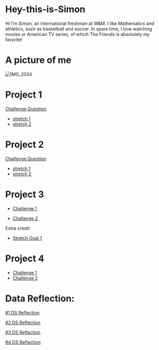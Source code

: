 # Hey-this-is-Simon
Hi I'm Simon, an international freshman at W&M. I like Mathematics and athletics, such as basketball and soccer. In spare time, I love watching movies or American TV series, of which The Friends is absolutely my favorite!

# A picture of me
![IMG_2034](https://user-images.githubusercontent.com/78221789/107217743-959a3400-6a49-11eb-82c3-f1a0d3e541a8.JPG)


# Project 1
[Challenge Question](https://github.com/SimonZhang27/DATA_100_WP/blob/main/Project_1_plot.md)
- [stretch 1](https://github.com/SimonZhang27/DATA_100_WP/blob/main/individual_stretch_1.md)
- [stretch 2](https://github.com/SimonZhang27/DATA_100_WP/blob/main/individual_stretch_2.md)


# Project 2
[Challenge Question](https://github.com/SimonZhang27/DATA_100_WP/blob/main/Project_2.md)
- [stretch 1](https://github.com/SimonZhang27/DATA_100_WP/blob/main/Prj2_stretch_1.md)
- [stretch 2](https://github.com/SimonZhang27/DATA_100_WP/blob/main/Prj2_stretch_2.md)


# Project 3
- [Challenge 1](https://github.com/SimonZhang27/DATA_100_WP/blob/main/Project3_Challenge_1.md)

- [Challenge 2](https://github.com/SimonZhang27/DATA_100_WP/blob/main/Project3_Challenge_2.md)

Extra credit:
- [Stretch Goal 1](https://github.com/SimonZhang27/DATA_100_WP/blob/main/Prj3_stretch_1.md)


# Project 4
- [Challenge 1](https://github.com/SimonZhang27/DATA_100_WP/blob/main/Project4_Challenge_1.md)
- [Challenge 2](https://github.com/SimonZhang27/DATA_100_WP/blob/main/Project4_Challenge_2.md)



# Data Reflection:
[#1 DS Reflection](https://github.com/SimonZhang27/DATA_100_WP/blob/main/First_DS_Reflection.md)

[#2 DS Reflection](https://github.com/SimonZhang27/DATA_100_WP/blob/main/DS_Reflection_2.md)

[#3 DS Reflection](https://github.com/SimonZhang27/DATA_100_WP/blob/main/DS_Reflection_3.md)

[#4 DS Reflection](https://github.com/SimonZhang27/DATA_100_WP/blob/main/DS_Reflection_4.md)
